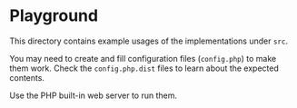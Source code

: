# Playground

This directory contains example usages of the implementations under `src`.

You may need to create and fill configuration files (`config.php`) to make them work.
Check the `config.php.dist` files to learn about the expected contents.

Use the PHP built-in web server to run them.
